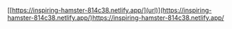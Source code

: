 [[https://inspiring-hamster-814c38.netlify.app/](url)](https://inspiring-hamster-814c38.netlify.app/)https://inspiring-hamster-814c38.netlify.app/
